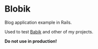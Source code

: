 # Blobik

Blog application example in Rails.

Used to test [Babik](https://github.com/diegojromerolopez/babik) and other of my projects.

**Do not use in production!**